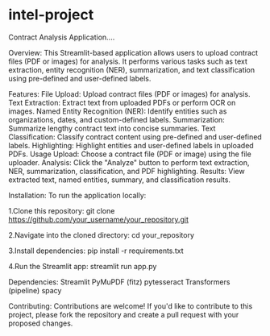 # intel-project
Contract Analysis Application....

Overview:
This Streamlit-based application allows users to upload contract files (PDF or images) for analysis. It performs various tasks such as text extraction, entity recognition (NER), summarization, and text classification using pre-defined and user-defined labels.

Features:
File Upload: Upload contract files (PDF or images) for analysis.
Text Extraction: Extract text from uploaded PDFs or perform OCR on images.
Named Entity Recognition (NER): Identify entities such as organizations, dates, and custom-defined labels.
Summarization: Summarize lengthy contract text into concise summaries.
Text Classification: Classify contract content using pre-defined and user-defined labels.
Highlighting: Highlight entities and user-defined labels in uploaded PDFs.
Usage
Upload: Choose a contract file (PDF or image) using the file uploader.
Analysis: Click the "Analyze" button to perform text extraction, NER, summarization, classification, and PDF highlighting.
Results: View extracted text, named entities, summary, and classification results.

Installation:
To run the application locally:

1.Clone this repository:
git clone https://github.com/your_username/your_repository.git

2.Navigate into the cloned directory:
cd your_repository

3.Install dependencies:
pip install -r requirements.txt

4.Run the Streamlit app:
streamlit run app.py

Dependencies:
Streamlit
PyMuPDF (fitz)
pytesseract
Transformers (pipeline)
spacy

Contributing:
Contributions are welcome! If you'd like to contribute to this project, please fork the repository and create a pull request with your proposed changes.

